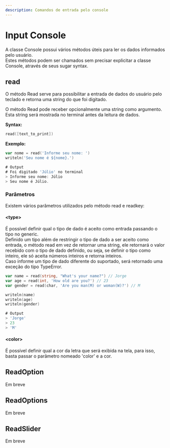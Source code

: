 ```yaml
---
description: Comandos de entrada pelo console
---
```


# Input Console

A classe Console possui vários métodos úteis para ler os dados informados pelo usuário.\
Estes métodos podem ser chamados sem precisar explicitar a classe Console, através de seus sugar syntax.

## read

O método Read serve para possibilitar a entrada de dados do usuário pelo teclado e retorna uma string do que foi digitado.

O método Read pode receber opcionalmente uma string como argumento. Esta string será mostrada no terminal antes da leitura de dados.

**Syntax:**

```go
read([text_to_print])
```

**Exemplo:**

```go
var nome = read('Informe seu nome: ')
writeln('Seu nome é ${nome}.')

# Output
# Foi digitado 'Júlio' no terminal
> Informe seu nome: Júlio
> Seu nome é Júlio.
```

### Parâmetros

Existem vários parâmetros utilizados pelo método read e readkey:

#### \<type>

É possível definir qual o tipo de dado é aceito como entrada passando o tipo no generic.\
Definido um tipo além de restringir o tipo de dado a ser aceito como entrada, o método read em vez de retornar uma string, ele retornará o valor recebido com o tipo de dado definido, ou seja, se definir o tipo como inteiro, ele só aceita números inteiros e retorna inteiros.\
Caso informe um tipo de dado diferente do suportado, será retornado uma exceção do tipo TypeError.

```go
var name = read(string, "What's your name?") // Jorge
var age = read(int, 'How old are you?') // 23
var gender = read(char, 'Are you man(M) or woman(W)?') // M

writeln(name)
writeln(age)
writeln(gender)

# Output
> 'Jorge'
> 23
> 'M'
```

#### \<color>

É possível definir qual a cor da letra que será exibida na tela, para isso, basta passar o parâmetro nomeado 'color' e a cor.

## ReadOption

Em breve

## ReadOptions

Em breve

## ReadSlider

Em breve
